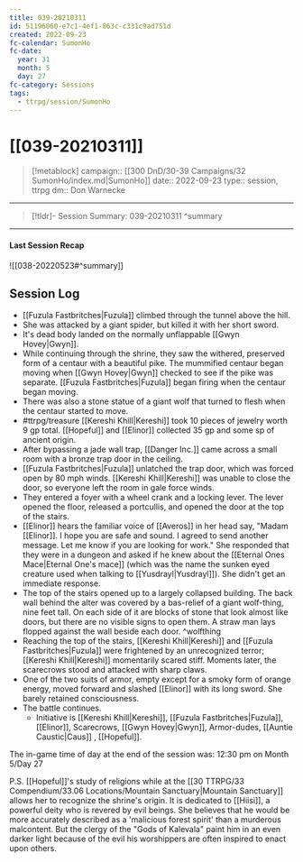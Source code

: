 ```yaml
---
title: 039-20210311
id: 51196060-e7c1-4ef1-863c-c331c9ad751d
created: 2022-09-23
fc-calendar: SumonHo
fc-date:
  year: 31
  month: 5
  day: 27
fc-category: Sessions
tags:
  - ttrpg/session/SumonHo
---
```


# [[039-20210311]]

> [!metablock]
>  campaign:: [[300 DnD/30-39 Campaigns/32 SumonHo/index.md|SumonHo]]
>  date:: 2022-09-23
>  type:: session, ttrpg
>  dm:: Don Warnecke


---
> [!tldr]- Session Summary: 039-20210311
>  ^summary

---


#### Last Session Recap

![[038-20220523#^summary]]

## Session Log


- [[Fuzula Fastbritches|Fuzula]] climbed through the tunnel above the hill.
- She was attacked by a giant spider, but killed it with her short sword.
- It's dead body landed on the normally unflappable [[Gwyn Hovey|Gwyn]].
- While continuing through the shrine, they saw the withered, preserved form of a centaur with a beautiful pike. The mummified centaur began moving when [[Gwyn Hovey|Gwyn]] checked to see if the pike was separate. [[Fuzula Fastbritches|Fuzula]] began firing when the centaur began moving.
- There was also a stone statue of a giant wolf that turned to flesh when the centaur started to move.
- #ttrpg/treasure [[Kereshi Khill|Kereshi]] took 10 pieces of jewelry worth 9 gp total. [[Hopeful]] and [[Elinor]] collected 35 gp and some sp of ancient origin.
- After bypassing a jade wall trap, [[Danger Inc.]]  came across a small room with a bronze trap door in the ceiling.
- [[Fuzula Fastbritches|Fuzula]] unlatched the trap door, which was forced open by 80 mph winds. [[Kereshi Khill|Kereshi]] was unable to close the door, so everyone left the room in gale force winds.
- They entered a foyer with a wheel crank and a locking lever. The lever opened the floor, released a portcullis, and opened the door at the top of the stairs.  
- [[Elinor]] hears the familiar voice of [[Averos]] in her head say, "Madam [[Elinor]]. I hope you are safe and sound. I agreed to send another message. Let me know if you are looking for work." She responded that they were in a dungeon and asked if he knew about the [[Eternal Ones Mace|Eternal One's mace]] (which was the name the sunken eyed creature used when talking to [[Yusdrayl|Yusdrayl]]). She didn't get an immediate response.
- The top of the stairs opened up to a largely collapsed building. The back wall behind the alter was covered by a bas-relief of a giant wolf-thing, nine feet tall. On each side of it are blocks of stone that look almost like doors, but there are no visible signs to open them. A straw man lays flopped against the wall beside each door. ^wolfthing
- Reaching the top of the stairs, [[Kereshi Khill|Kereshi]] and [[Fuzula Fastbritches|Fuzula]] were frightened by an unrecognized terror; [[Kereshi Khill|Kereshi]] momentarily scared stiff. Moments later, the scarecrows stood and attacked with sharp claws.
- One of the two suits of armor, empty except for a smoky form of orange energy, moved forward and slashed [[Elinor]] with its long sword. She barely retained consciousness.
- The battle continues.
    - Initiative is [[Kereshi Khill|Kereshi]], [[Fuzula Fastbritches|Fuzula]], [[Elinor]], Scarecrows, [[Gwyn Hovey|Gwyn]], Armor-dudes, [[Auntie Caustic|Caus]] , [[Hopeful]].

The in-game time of day at the end of the session was: 12:30 pm on Month 5/Day 27

P.S. [[Hopeful]]'s study of religions while at the [[30 TTRPG/33 Compendium/33.06 Locations/Mountain Sanctuary|Mountain Sanctuary]] allows her to recognize the shrine's origin. It is dedicated to [[Hiisi]], a powerful deity who is revered by evil beings. She believes that he would be more accurately described as a 'malicious forest spirit' than a murderous malcontent. But the clergy of the "Gods of Kalevala" paint him in an even darker light because of the evil his worshippers are often inspired to enact upon others.
